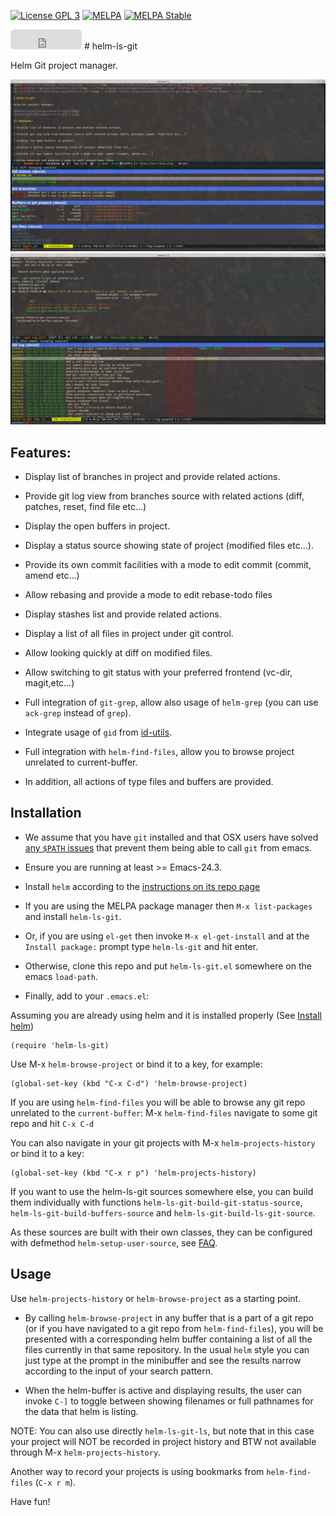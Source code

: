 <p><a href="http://www.gnu.org/licenses/gpl-3.0.txt"><img src="https://img.shields.io/badge/license-GPL_3-green.svg" alt="License GPL 3" /></a>
<a href="http://melpa.org/#/helm-ls-git"><img src="http://melpa.org/packages/helm-ls-git-badge.svg" alt="MELPA" title="" /></a>
<a href="http://stable.melpa.org/#/helm-ls-git"><img src="http://stable.melpa.org/packages/helm-ls-git-badge.svg" alt="MELPA Stable" title="" /></a></p>

<iframe src="https://github.com/sponsors/emacs-helm/button" title="Sponsor emacs-helm" height="32" width="114" style="border: 0; border-radius: 6px;"></iframe>
# helm-ls-git

Helm Git project manager.

![directories](images/helm-ls-git-1.png)
![directories](images/helm-ls-git-2.png)

## Features:

* Display list of branches in project and provide related actions.

* Provide git log view from branches source with related actions (diff, patches, reset, find file etc...)

* Display the open buffers in project.

* Display a status source showing state of project (modified files etc...).

* Provide its own commit facilities with a mode to edit commit (commit, amend etc...)

* Allow rebasing and provide a mode to edit rebase-todo files

* Display stashes list and provide related actions.

* Display a list of all files in project under git control.

* Allow looking quickly at diff on modified files.

* Allow switching to git status with your preferred frontend (vc-dir, magit,etc...)

* Full integration of `git-grep`, allow also usage of `helm-grep` (you can use `ack-grep` instead of `grep`).

* Integrate usage of `gid` from [id-utils](https://www.gnu.org/software/idutils/).

* Full integration with `helm-find-files`, allow you to browse project unrelated to current-buffer.

* In addition, all actions of type files and buffers are provided.

## Installation

* We assume that you have `git` installed and that OSX users have
  solved [any `$PATH` issues](https://gist.github.com/jhrr/8852178)
  that prevent them being able to call `git` from emacs.

* Ensure you are running at least >= Emacs-24.3.

* Install `helm` according to the [instructions on its repo
  page](https://github.com/emacs-helm/helm#getting-started)

* If you are using the MELPA package manager then `M-x list-packages`
  and install `helm-ls-git`.

* Or, if you are using `el-get` then invoke `M-x el-get-install` and at
  the `Install package:` prompt type `helm-ls-git` and hit enter.

* Otherwise, clone this repo and put `helm-ls-git.el` somewhere on the
  emacs `load-path`.

* Finally, add to your `.emacs.el`:

Assuming you are already using helm and it is installed properly (See [Install helm](http://emacs-helm.github.io/helm/))

```elisp
(require 'helm-ls-git)
```
Use M-x `helm-browse-project` or bind it to a key, for example:

```elisp
(global-set-key (kbd "C-x C-d") 'helm-browse-project)
```

If you are using `helm-find-files` you will be able to browse any git repo unrelated
to the `current-buffer`:
M-x `helm-find-files`
navigate to some git repo and hit `C-x C-d`

You can also navigate in your git projects with M-x `helm-projects-history` or bind it to a key:

```elisp
(global-set-key (kbd "C-x r p") 'helm-projects-history)
```

If you want to use the helm-ls-git sources somewhere else, you can build them individually with functions
`helm-ls-git-build-git-status-source`, 
`helm-ls-git-build-buffers-source` and `helm-ls-git-build-ls-git-source`.

As these sources are built with their own classes, they can be configured with defmethod `helm-setup-user-source`,
see [FAQ](https://github.com/emacs-helm/helm/wiki/FAQ#why-is-a-customizable-helm-source-nil).

## Usage

Use `helm-projects-history` or `helm-browse-project` as a starting point.

* By calling `helm-browse-project` in any buffer that is a part of a
  git repo (or if you have navigated to a git repo from
  `helm-find-files`), you will be presented with a corresponding helm
  buffer containing a list of all the files currently in that same
  repository. In the usual `helm` style you can just type at the
  prompt in the minibuffer and see the results narrow according to the
  input of your search pattern.

* When the helm-buffer is active and displaying results, the user can
  invoke `C-]` to toggle between showing filenames or full pathnames
  for the data that helm is listing.

NOTE: You can also use directly `helm-ls-git-ls`, but note that in
this case your project will NOT be recorded in project history and BTW
not available through M-x `helm-projects-history`.

Another way to record your projects is using bookmarks from `helm-find-files` (`C-x r m`).

Have fun!
